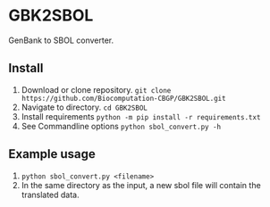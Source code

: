 # GBK2SBOL

GenBank to SBOL converter.
## Install

1. Download or clone repository. `git clone https://github.com/Biocomputation-CBGP/GBK2SBOL.git`
2. Navigate to directory. `cd GBK2SBOL`
3. Install requirements `python -m pip install -r requirements.txt`
4. See Commandline options `python sbol_convert.py -h`
## Example usage
1. `python sbol_convert.py <filename>`
2. In the same directory as the input, a new sbol file will contain the translated data.